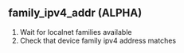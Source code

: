 
## family_ipv4_addr (ALPHA)

1. Wait for localnet families available
1. Check that device family ipv4 address matches
